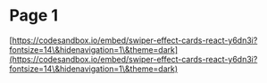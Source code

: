 # Page 1

[https://codesandbox.io/embed/swiper-effect-cards-react-y6dn3i?fontsize=14\&hidenavigation=1\&theme=dark](https://codesandbox.io/embed/swiper-effect-cards-react-y6dn3i?fontsize=14\&hidenavigation=1\&theme=dark)
